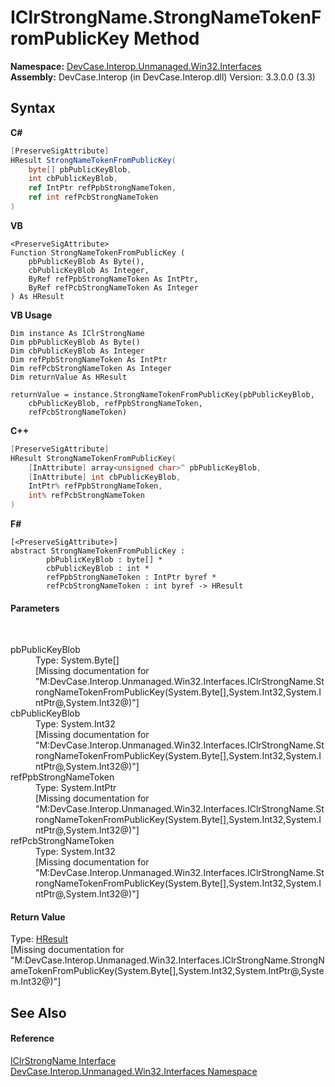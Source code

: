 # IClrStrongName.StrongNameTokenFromPublicKey Method 
 

**Namespace:**&nbsp;<a href="N_DevCase_Interop_Unmanaged_Win32_Interfaces">DevCase.Interop.Unmanaged.Win32.Interfaces</a><br />**Assembly:**&nbsp;DevCase.Interop (in DevCase.Interop.dll) Version: 3.3.0.0 (3.3)

## Syntax

**C#**<br />
``` C#
[PreserveSigAttribute]
HResult StrongNameTokenFromPublicKey(
	byte[] pbPublicKeyBlob,
	int cbPublicKeyBlob,
	ref IntPtr refPpbStrongNameToken,
	ref int refPcbStrongNameToken
)
```

**VB**<br />
``` VB
<PreserveSigAttribute>
Function StrongNameTokenFromPublicKey ( 
	pbPublicKeyBlob As Byte(),
	cbPublicKeyBlob As Integer,
	ByRef refPpbStrongNameToken As IntPtr,
	ByRef refPcbStrongNameToken As Integer
) As HResult
```

**VB Usage**<br />
``` VB Usage
Dim instance As IClrStrongName
Dim pbPublicKeyBlob As Byte()
Dim cbPublicKeyBlob As Integer
Dim refPpbStrongNameToken As IntPtr
Dim refPcbStrongNameToken As Integer
Dim returnValue As HResult

returnValue = instance.StrongNameTokenFromPublicKey(pbPublicKeyBlob, 
	cbPublicKeyBlob, refPpbStrongNameToken, 
	refPcbStrongNameToken)
```

**C++**<br />
``` C++
[PreserveSigAttribute]
HResult StrongNameTokenFromPublicKey(
	[InAttribute] array<unsigned char>^ pbPublicKeyBlob, 
	[InAttribute] int cbPublicKeyBlob, 
	IntPtr% refPpbStrongNameToken, 
	int% refPcbStrongNameToken
)
```

**F#**<br />
``` F#
[<PreserveSigAttribute>]
abstract StrongNameTokenFromPublicKey : 
        pbPublicKeyBlob : byte[] * 
        cbPublicKeyBlob : int * 
        refPpbStrongNameToken : IntPtr byref * 
        refPcbStrongNameToken : int byref -> HResult 

```


#### Parameters
&nbsp;<dl><dt>pbPublicKeyBlob</dt><dd>Type: System.Byte[]<br />\[Missing <param name="pbPublicKeyBlob"/> documentation for "M:DevCase.Interop.Unmanaged.Win32.Interfaces.IClrStrongName.StrongNameTokenFromPublicKey(System.Byte[],System.Int32,System.IntPtr@,System.Int32@)"\]</dd><dt>cbPublicKeyBlob</dt><dd>Type: System.Int32<br />\[Missing <param name="cbPublicKeyBlob"/> documentation for "M:DevCase.Interop.Unmanaged.Win32.Interfaces.IClrStrongName.StrongNameTokenFromPublicKey(System.Byte[],System.Int32,System.IntPtr@,System.Int32@)"\]</dd><dt>refPpbStrongNameToken</dt><dd>Type: System.IntPtr<br />\[Missing <param name="refPpbStrongNameToken"/> documentation for "M:DevCase.Interop.Unmanaged.Win32.Interfaces.IClrStrongName.StrongNameTokenFromPublicKey(System.Byte[],System.Int32,System.IntPtr@,System.Int32@)"\]</dd><dt>refPcbStrongNameToken</dt><dd>Type: System.Int32<br />\[Missing <param name="refPcbStrongNameToken"/> documentation for "M:DevCase.Interop.Unmanaged.Win32.Interfaces.IClrStrongName.StrongNameTokenFromPublicKey(System.Byte[],System.Int32,System.IntPtr@,System.Int32@)"\]</dd></dl>

#### Return Value
Type: <a href="T_DevCase_Interop_Unmanaged_Win32_Enums_HResult">HResult</a><br />\[Missing <returns> documentation for "M:DevCase.Interop.Unmanaged.Win32.Interfaces.IClrStrongName.StrongNameTokenFromPublicKey(System.Byte[],System.Int32,System.IntPtr@,System.Int32@)"\]

## See Also


#### Reference
<a href="T_DevCase_Interop_Unmanaged_Win32_Interfaces_IClrStrongName">IClrStrongName Interface</a><br /><a href="N_DevCase_Interop_Unmanaged_Win32_Interfaces">DevCase.Interop.Unmanaged.Win32.Interfaces Namespace</a><br />